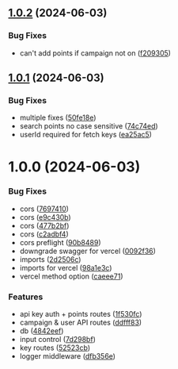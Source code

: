 ## [1.0.2](https://github.com/samuel-videau/absinthe-api/compare/v1.0.1...v1.0.2) (2024-06-03)


### Bug Fixes

* can't add points if campaign not on ([f209305](https://github.com/samuel-videau/absinthe-api/commit/f209305ffcb6f19e9919eec2e87c96758194160b))

## [1.0.1](https://github.com/samuel-videau/absinthe-api/compare/v1.0.0...v1.0.1) (2024-06-03)


### Bug Fixes

* multiple fixes ([50fe18e](https://github.com/samuel-videau/absinthe-api/commit/50fe18e52779b21ac68ebe8b7fb0e76cc405ec99))
* search points no case sensitive ([74c74ed](https://github.com/samuel-videau/absinthe-api/commit/74c74ed146ac3450828f9f80e0fc3533d9e07ba8))
* userId required for fetch keys ([ea25ac5](https://github.com/samuel-videau/absinthe-api/commit/ea25ac52e9ac01ded2f4b2f783b1c26aa2ca04bc))

# 1.0.0 (2024-06-03)


### Bug Fixes

* cors ([7697410](https://github.com/samuel-videau/absinthe-api/commit/7697410bfe005ea8136df9a34ce946119dd3e4a8))
* cors ([e9c430b](https://github.com/samuel-videau/absinthe-api/commit/e9c430b70ef73244f35c3702ef372def93b2198b))
* cors ([477b2bf](https://github.com/samuel-videau/absinthe-api/commit/477b2bf9e251e515feab5292005dc96035279ccf))
* cors ([c2adbf4](https://github.com/samuel-videau/absinthe-api/commit/c2adbf48ef4f6515983050f43b855a63c3ac57ca))
* cors preflight ([90b8489](https://github.com/samuel-videau/absinthe-api/commit/90b8489ec3b655db52b54952edc4f6af47d4b562))
* downgrade swagger for vercel ([0092f36](https://github.com/samuel-videau/absinthe-api/commit/0092f36277239f72c07e33a5abbf5188def36bb2))
* imports ([2d2506c](https://github.com/samuel-videau/absinthe-api/commit/2d2506c8d4ee1dd26b54dc376871b73eff4acd17))
* imports for vercel ([98a1e3c](https://github.com/samuel-videau/absinthe-api/commit/98a1e3c97ff4947d4ae68a398b1bd9665a4b3de9))
* vercel method option ([caeee71](https://github.com/samuel-videau/absinthe-api/commit/caeee71ebfaa035a0d08163abc1402c9f89a19ac))


### Features

* api key auth + points routes ([1f530fc](https://github.com/samuel-videau/absinthe-api/commit/1f530fcdf9edc9e4cb68fa82c264b1a988b504df))
* campaign & user API routes ([ddfff83](https://github.com/samuel-videau/absinthe-api/commit/ddfff8308b0d6464287abdebdb70ace14f606ec0))
* db ([4842eef](https://github.com/samuel-videau/absinthe-api/commit/4842eefb4d5ed2b458a09e0164a370663dd2358c))
* input control ([7d298bf](https://github.com/samuel-videau/absinthe-api/commit/7d298bfa4ace625fe30b8864d3c400b15b832c78))
* key routes ([52523cb](https://github.com/samuel-videau/absinthe-api/commit/52523cb1b3eefe1528339b7cbd9a4162c6418c0f))
* logger middleware ([dfb356e](https://github.com/samuel-videau/absinthe-api/commit/dfb356efb8158cc82b7ca3fd8fd8e7fcb61cdf31))
